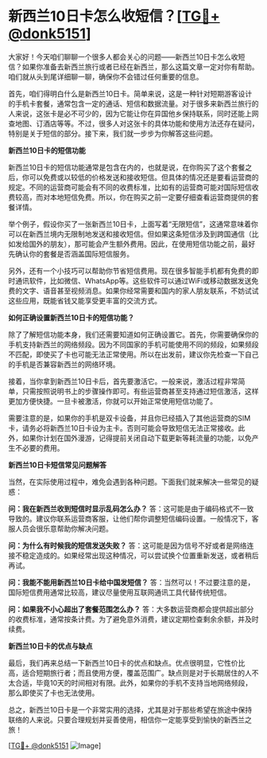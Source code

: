 # 新西兰10日卡怎么收短信？[[TG💪+ @donk5151](https://t.me/s/donk5151)]

大家好！今天咱们聊聊一个很多人都会关心的问题——新西兰10日卡怎么收短信？如果你准备去新西兰旅行或者已经在新西兰，那么这篇文章一定对你有帮助。咱们就从头到尾详细聊一聊，确保你不会错过任何重要的信息。

首先，咱们得明白什么是新西兰10日卡。简单来说，这是一种针对短期游客设计的手机卡套餐，通常包含一定的通话、短信和数据流量。对于很多来新西兰旅行的人来说，这张卡是必不可少的，因为它能让你在异国他乡保持联系，同时还能上网查地图、订酒店等等。不过，很多人对这张卡的具体功能和使用方法还存在疑问，特别是关于短信的部分。接下来，我们就一步步为你解答这些问题。

**新西兰10日卡的短信功能**

新西兰10日卡的短信功能通常是包含在内的，也就是说，在你购买了这个套餐之后，你可以免费或以较低的价格发送和接收短信。但具体的情况还是要看运营商的规定。不同的运营商可能会有不同的收费标准，比如有的运营商可能对国际短信收费较高，而对本地短信免费。所以，你在购买之前一定要仔细查看运营商提供的套餐详情。

举个例子，假设你买了一张新西兰10日卡，上面写着“无限短信”，这通常意味着你可以在新西兰境内无限制地发送和接收短信。但如果这条短信涉及到跨国通信（比如发给国外的朋友），那可能会产生额外费用。因此，在使用短信功能之前，最好先确认你的套餐是否涵盖国际短信服务。

另外，还有一个小技巧可以帮助你节省短信费用。现在很多智能手机都有免费的即时通讯软件，比如微信、WhatsApp等。这些软件可以通过WiFi或移动数据发送免费的文字、语音甚至视频消息。如果你经常需要和国内的家人朋友联系，不妨试试这些应用，既能省钱又能享受更丰富的交流方式。

**如何正确设置新西兰10日卡的短信功能？**

除了了解短信功能本身，我们还需要知道如何正确设置它。首先，你需要确保你的手机支持新西兰的网络频段。因为不同国家的手机可能使用不同的频段，如果频段不匹配，即使买了卡也可能无法正常使用。所以在出发前，建议你先检查一下自己的手机是否兼容新西兰的网络环境。

接着，当你拿到新西兰10日卡后，首先要激活它。一般来说，激活过程非常简单，只需按照说明书上的步骤操作即可。有些运营商甚至支持通过短信激活，这样更加方便快捷。一旦卡被激活，你就可以开始正常使用短信功能了。

需要注意的是，如果你的手机是双卡设备，并且你已经插入了其他运营商的SIM卡，请务必将新西兰10日卡设为主卡。否则可能会导致短信无法正常接收。此外，如果你计划在国外漫游，记得提前关闭自动下载更新等耗流量的功能，以免产生不必要的费用。

**新西兰10日卡短信常见问题解答**

当然，在实际使用过程中，难免会遇到各种问题。下面我们就来解决一些常见的疑惑：

**问：我在新西兰收到短信时显示乱码怎么办？**
答：这可能是由于编码格式不一致导致的。建议你联系运营商客服，让他们帮你调整短信编码设置。一般情况下，客服人员会很乐意帮助你解决问题。

**问：为什么有时候我的短信发送失败？**
答：这可能是因为信号不好或者是网络连接不稳定造成的。如果经常出现这种情况，可以尝试换个位置重新发送，或者稍后再试。

**问：我能不能用新西兰10日卡给中国发短信？**
答：当然可以！不过要注意的是，国际短信费用通常比较高，建议尽量使用互联网通讯工具代替传统短信。

**问：如果我不小心超出了套餐范围怎么办？**
答：大多数运营商都会提供超出部分的收费标准，通常按条计费。为了避免意外消费，建议定期检查剩余余额，并及时续费。

**新西兰10日卡的优点与缺点**

最后，我们再来总结一下新西兰10日卡的优点和缺点。优点很明显，它性价比高，适合短期旅行者；而且使用方便，覆盖范围广。缺点则是对于长期居住的人不太合适，毕竟10天的时间相对有限。此外，如果你的手机不支持当地网络频段，那么即使买了卡也无法使用。

总之，新西兰10日卡是一个非常实用的选择，尤其是对于那些希望在旅途中保持联络的人来说。只要合理规划并妥善使用，相信你一定能享受到愉快的新西兰之旅！

[[TG💪+ @donk5151](https://t.me/s/donk5151) ![Image](https://i.postimg.cc/rwNCRYN7/Snipaste-2025-04-30-17-27-05.png)]